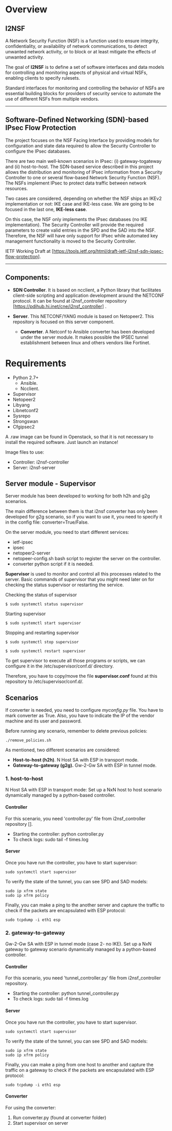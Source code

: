 # Overview

## I2NSF
A Network Security Function (NSF) is a function used to ensure integrity, confidentiality, or availability of network communications, to detect unwanted network activity, or to block or at least mitigate the effects of unwanted activity.

The goal of **I2NSF** is to define a set of software interfaces and data models for controlling and monitoring aspects of physical and virtual NSFs, enabling clients to specify rulesets. 

Standard interfaces for monitoring and controlling the behavior of NSFs are essential building blocks for providers of security service to automate the use of different NSFs from multiple vendors. 
______________

## Software-Defined Networking (SDN)-based IPsec Flow Protection

The project focuses on the NSF Facing Interface by providing models for configuration and state data required to allow the Security Controller to configure the IPsec databases.

There are two main well-known scenarios in IPsec: (i) gateway-togateway and (ii) host-to-host. The SDN-based service described in this project allows the distribution and monitoring of IPsec information from a Security Controller to one or several flow-based Network Security Function (NSF). The NSFs implement IPsec to protect data traffic between network resources.

Two cases are considered, depending on whether the NSF ships an IKEv2 implementation or not: IKE case and IKE-less case. We are going to be focused in the last one, **IKE-less case**.

On this case, the NSF only implements the IPsec databases (no IKE implementation). The Security Controller will provide the required parameters to create valid entries in the SPD and the SAD into the NSF. Therefore, the NSF will have only support for IPsec while automated key management functionality is moved to the Security Controller.

IETF Working Draft at [https://tools.ietf.org/html/draft-ietf-i2nsf-sdn-ipsec-flow-protection].
______________

## Components:

- **SDN Controller**. It is based on ncclient, a Python library that facilitates client-side scripting and application development around the NETCONF protocol. It can be found at i2nsf_controller repository [https://pdihub.hi.inet/cne/i2nsf_controller] .

- **Server**. This NETCONF/YANG module is based on Netopeer2. This repository is focused on this server component.
	- **Converter**. A Netconf to Ansible converter has been developed under the server module. It makes possible the IPSEC tunnel establishment between linux and others vendors like Fortinet.

# Requirements
- Python 2.7+
	- Ansible. 
	- Ncclient.
- Supervisor
- Netopeer2
- Libyang
- Libnetconf2
- Sysrepo
- Strongswan
- Cfgipsec2


A .raw image can be found in Openstack, so that it is not necessary to install the required software. Just launch an instance!

Image files to use:
- Controller: i2nsf-controller
- Server: i2nsf-server

## Server module - Supervisor

Server module has been developed to working for both h2h and g2g scenarios.

The main difference between them is that i2nsf converter has only been developed for g2g scenario, so if you want to use it, you need to specify it in the config file: converter=True/False.

On the server module, you need to start different services: 

- ietf-ipsec
- ipsec 
- netopeer2-server
- netopeer-config.sh bash script to register the server on the controller.
- converter python script if it is needed.

**Supervisor** is used to monitor and control all this processes related to the server. Basic commands of supervisor that you might need later on for checking the status supervisor or restarting the service.


Checking the status of supervisor

`$ sudo systemctl status supervisor`

Starting supervisor

`$ sudo systemctl start supervisor`

Stopping and restarting supervisor

`$ sudo systemctl stop supervisor`

`$ sudo systemctl restart supervisor`

To get supervisor to execute all those programs or scripts, we can configure it in the /etc/supervisor/conf.d/ directory.

Therefore, you have to copy/move the file **supervisor.conf**   found at this repository to /etc/supervisor/conf.d/.

## Scenarios 

If converter is needed, you need to configure *myconfig.py* file. You have to mark converter as True. Also, you have to indicate the IP of the vendor machine and its user and password.

Before running any scenario, remember to delete previous policies:

`./remove_policies.sh
`

As mentioned, two different scenarios are considered:

- **Host-to-host (h2h)**. N Host SA with ESP in transport mode. 
- **Gateway-to-gateway (g2g).** Gw-2-Gw SA with ESP in tunnel mode.

### 1. host-to-host

N Host SA with ESP in transport mode: Set up a NxN host to host scenario dynamically managed by a python-based controller.


#### Controller

For this scenario, you need 'controller.py' file from i2nsf_controller repository []. 
- Starting the controller: python controller.py
- To check logs: sudo tail -f times.log

#### Server

Once you have run the controller, you have to start supervisor: 

    sudo systemctl start supervisor

To verify the state of the tunnel, you can see SPD and SAD models:

    sudo ip xfrm state
    sudo ip xfrm policy

Finally, you can make a ping to the another server and capture the traffic to check if the packets are encapsulated with ESP protocol:

    sudo tcpdump -i eth1 esp


### 2. gateway-to-gateway

Gw-2-Gw SA with ESP in tunnel mode (case 2- no IKE). Set up a NxN gateway to gateway scenario  dynamically managed by a python-based controller.


#### Controller

For this scenario, you need 'tunnel_controller.py' file from i2nsf_controller repository.
- Starting the controller: python tunnel_controller.py
- To check logs: sudo tail -f times.log

#### Server

Once you have run the controller, you have to start supervisor.

    sudo systemctl start supervisor

To verify the state of the tunnel, you can see SPD and SAD models:

    sudo ip xfrm state
    sudo ip xfrm policy

Finally, you can make a ping from one host to another and capture the traffic on a gateway to check if the packets are encapsulated with ESP protocol:

    sudo tcpdump -i eth1 esp
    
#### Converter

For using the converter:

1. Run converter.py (found at converter folder)
2. Start supervisor on server


